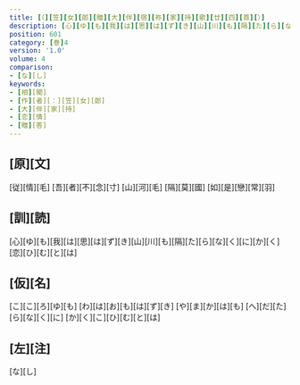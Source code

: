 ```yaml
---
title: [（][笠][女][郎][贈][大][伴][宿][祢][家][持][歌][廿][四][首][）]
description: [心][ゆ][も][我][は][思][は][ず][き][山][川][も][隔][た][ら][な][く][に][か][く][恋][ひ][む][と][は]
position: 601
category: [巻]4
version: '1.0'
volume: 4
comparison:
- [な][し]
keywords:
- [相][聞]
- [作][者][：][笠][女][郎]
- [大][伴][家][持]
- [恋][情]
- [贈][答]
---
```


## [原][文]

[従][情][毛] [吾][者][不][念][寸] [山][河][毛] [隔][莫][國] [如][是][戀][常][羽]

## [訓][読]

[心][ゆ][も][我][は][思][は][ず][き][山][川][も][隔][た][ら][な][く][に][か][く][恋][ひ][む][と][は]

## [仮][名]

[こ][こ][ろ][ゆ][も] [わ][は][お][も][は][ず][き] [や][ま][か][は][も] [へ][だ][た][ら][な][く][に] [か][く][こ][ひ][む][と][は]

## [左][注]

[な][し]
